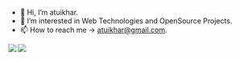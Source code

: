 <div>	
	
- 👋 Hi, I’m atuikhar.
- 👀 I’m interested in Web Technologies and OpenSource Projects.
- 📫 How to reach me ->  atuikhar@gmail.com.
      
 <a href="https://github-readme-stats.vercel.app/api?username=atuikhar&theme=tokyonight">
<img  align="left" src="https://github-readme-stats.vercel.app/api?username=atuikhar&count_private=true&show_icons=true&theme=tokyonight" />
</a>
<img align="left" src="https://github-readme-stats.vercel.app/api/top-langs/?username=atuikhar&hidephp&theme=tokyonight" />
</a>
<div></div>
</div>



